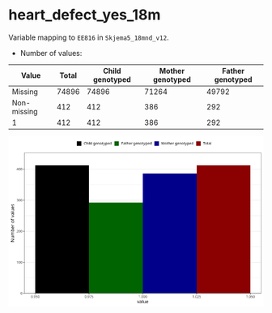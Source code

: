 # heart_defect_yes_18m
Variable mapping to `EE816` in `Skjema5_18mnd_v12`.
- Number of values:

| Value | Total | Child genotyped | Mother genotyped | Father genotyped |
| ----- | ----- | --------------- | ---------------- | ---------------- |
| Missing | 74896 | 74896 | 71264 | 49792 |
| Non-missing | 412 | 412 | 386 | 292 |
| 1 | 412 | 412 | 386 | 292 |



![](heart_defect_yes_18m_n.png)




